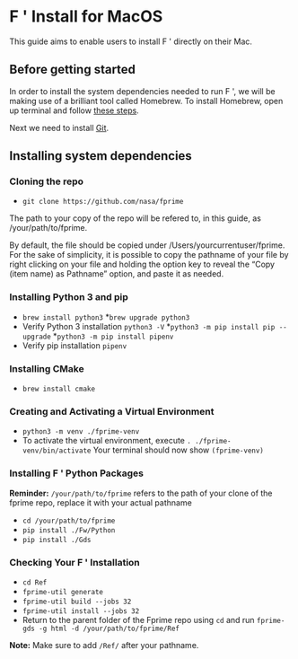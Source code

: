 # F ' Install for MacOS

This guide aims to enable users to install F ' directly on their Mac.

## Before getting started

In order to install the system dependencies needed to run F ', we will be making use of a brilliant tool called Homebrew. To install Homebrew, open up terminal and follow [these steps](https://docs.laurentlao.com/#/mac/setting-mac-terminal?id=installing-brew).


Next we need to install [Git](https://docs.laurentlao.com/#/mac/setting-mac-terminal?id=installing-git).

## Installing system dependencies

### Cloning the repo

* `git clone https://github.com/nasa/fprime`

The path to your copy of the repo will be refered to, in this guide, as /your/path/to/fprime. 

By default, the file should be copied under /Users/yourcurrentuser/fprime. For the sake of simplicity, it is possible to copy the pathname of your file by right clicking on your file and holding the option key to reveal the “Copy (item name) as Pathname” option, and paste it as needed.


### Installing Python 3 and pip

* `brew install python3`
*`brew upgrade python3`
* Verify Python 3 installation `python3 -V`
*`python3 -m pip install pip --upgrade`
*`python3 -m pip install pipenv`
* Verify pip installation `pipenv`


### Installing CMake

* `brew install cmake`

### Creating and Activating a Virtual Environment
* `python3 -m venv ./fprime-venv`
* To activate the virtual environment, execute  `. ./fprime-venv/bin/activate` Your terminal should now show `(fprime-venv)`

### Installing F ' Python Packages

**Reminder:** `/your/path/to/fprime` refers to the path of your clone of the fprime repo, replace it with your actual pathname

* `cd /your/path/to/fprime`
* `pip install ./Fw/Python`
* `pip install ./Gds`

### Checking Your F ' Installation

* `cd Ref`
* `fprime-util generate`
* `fprime-util build --jobs 32`
* `fprime-util install --jobs 32`
* Return to the parent folder of the Fprime repo using `cd` and run `fprime-gds -g html -d /your/path/to/fprime/Ref`

**Note:** Make sure to add `/Ref/` after your pathname.
